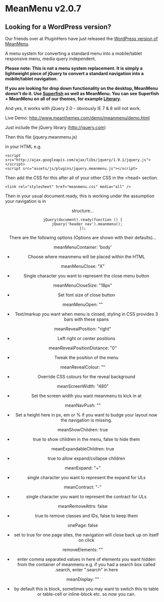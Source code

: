 MeanMenu v2.0.7
===========

Looking for a WordPress version?
---
Our friends over at PluginHero have just released the <a href="http://pluginhero.com/portfolio/meanmenu/">WordPress version of MeanMenu</a>.

A menu system for converting a standard menu into a mobile/tablet responsive menu, media query independent.

**Please note: This is not a menu system replacement. It is simply a lightweight piece of jQuery to convert a standard navigation into a mobile/tablet navigation.**

**If you are looking for drop down functionality on the desktop, MeanMenu doesn't do it. Use <a title="Superfish Drop down menus" href="http://plugins.jquery.com/superfish/">Superfish</a> as well as MeanMenu. You can see Superfish + MeanMenu on all of our themes, for example <a title="Literary Theme" href="http://www.meanthemes.com/theme/literary/">Literary</a>.**

And yes, it works with jQuery 2.0 - obviously IE 7 & 8 will not work.

Live Demo:
<a href="http://www.meanthemes.com/demo/meanmenu/demo.html">http://www.meanthemes.com/demo/meanmenu/demo.html</a>


Just include the jQuery library (http://jquery.com)

Then this file (jquery.meanmenu.js)

in your HTML e.g.

    <script src="http://ajax.googleapis.com/ajax/libs/jquery/1.9.1/jquery.js"></script>
    <script src="assets/js/plugins/jquery.meanmenu.js"></script>

Then add the CSS for this after all of your other CSS in the &lt;head&gt; section.

	<link rel="stylesheet" href="meanmenu.css" media="all" />

Then in your usual document.ready, this is working under the assumption your navigation is in <header><nav> structure...

    jQuery(document).ready(function () {
    	jQuery('header nav').meanmenu();
    });

There are the following options (Options are shown with their defaults)...

meanMenuContainer: 'body'

- Choose where meanmenu will be placed within the HTML

meanMenuClose: "X"

- Single character you want to represent the close menu button

meanMenuCloseSize: "18px"

- Set font size of close button

meanMenuOpen: "<span /><span /><span />"

- Text/markup you want when menu is closed, styling in CSS provides 3 bars with these spans

meanRevealPosition: "right"

- Left right or center positions

meanRevealPositionDistance: "0"

- Tweak the position of the menu

meanRevealColour: ""

- Override CSS colours for the reveal background

meanScreenWidth: "480"

- Set the screen width you want meanmenu to kick in at

meanNavPush: ""

- Set a height here in px, em or % if you want to budge your layout now the navigation is missing.

meanShowChildren: true

- true to show children in the menu, false to hide them

meanExpandableChildren: true

- true to allow expand/collapse children

meanExpand: "+"

- single character you want to represent the expand for ULs

meanContract: "-"

- single character you want to represent the contract for ULs

meanRemoveAttrs: false
- true to remove classes and IDs, false to keep them

onePage: false

- set to true for one page sites, the navigation will close back up on itself on click

removeElements: ""

- enter comma separated values in here of elements you want hidden from the container of meanmenu e.g. if you had a search box called .search, enter ".search" in here

meanDisplay: ""

- by default this is block, sometimes you may want to switch this to table or table-cell or inline-block etc. so now you can.
